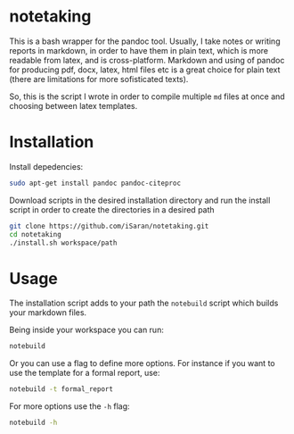 # notetaking

This is a bash wrapper for the pandoc tool. Usually, I take notes or writing
reports in markdown, in order to  have them in plain text, which is more
readable from latex, and is cross-platform. Markdown and using of pandoc for
producing pdf, docx, latex, html files etc is a great choice for plain text
(there are limitations for more sofisticated texts).

So, this is the script I wrote in order to compile multiple `md` files at once
and choosing between latex templates.

# Installation

Install depedencies:

```bash
sudo apt-get install pandoc pandoc-citeproc
```

Download scripts in the desired installation directory and run the install
script in order to create the directories in a desired path

```bash
git clone https://github.com/iSaran/notetaking.git
cd notetaking
./install.sh workspace/path
```

# Usage

The installation script adds to your path the `notebuild` script which builds
your markdown files.

Being inside your workspace you can run:

```bash
notebuild
```

Or you can use a flag to define more options. For instance if you want to use
the template for a formal report, use:

```bash
notebuild -t formal_report
```

For more options use the `-h` flag:

```bash
notebuild -h
```

